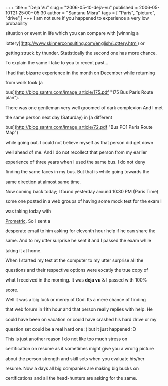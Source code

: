 +++
title = "Deja Vu"
slug = "2006-05-10-deja-vu"
published = 2006-05-10T21:25:00+05:30
author = "Santanu Misra"
tags = [ "Paris", "picture", "drive",]
+++
I am not sure if you happened to experience a very low probability
situation or event in life which you can compare with [winnnig a
lottery](http://www.skinnerconsulting.com/english/Lottery.html) or
getting struck by thunder. Statistically the second one has more chance.
To explain the same I take to you to recent past...

I had that bizarre experience in the month on December while returning
from work took [a
bus](http://blog.santm.com/image_article/175.pdf "175 Bus Paris Route plan").
There was one gentleman very well groomed of dark complexion And I met
the same person next day (Saturday) in [a different
bus](http://blog.santm.com/image_article/72.pdf "Bus PC1 Paris Route Map")
while going out. I could not believe myself as that person did get down
well ahead of me. And I do not recollect that person from my earlier
experience of three years when I used the same bus. I do not deny
finding the same faces in my bus. But that is while going towards the
same direction at almost same time.

Now coming back today; I found yesterday around 10:30 PM (Paris Time)
some one posted in a web groups of having some mock test for the exam I
was taking today with
[Prometric](http://www.prometric.com/ "Prometric"). So I sent a
desperate email to him asking for eleventh hour help if he can share the
same. And to my utter surprise he sent it and I passed the exam while
taking it at home.

When I started my test at the computer to my utter surprise all the
questions and their respective options were excatly the true copy of
what I received in the morning. It was **deja vu** & I passed with 100%
score.

Well it was a big luck or mercy of God. Its a mere chance of finding
that web forum in 11th hour and that person really replies with help. He
could have been on vacation or could have crashed his hard drive or my
question set could be a real hard one :( but it just happened :D

This is just another reason I do not like too much stress on
certification on resume as it sometimes might give you a wrong picture
about the person strength and skill sets when you evaluate his/her
resume. Now a days all big companies are making big bucks on
certifications and all the head-hunters are asking for the same.

